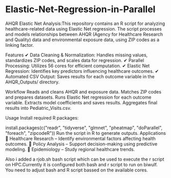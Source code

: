 # Elastic-Net-Regression-in-Parallel
AHQR Elastic Net Analysis:This repository contains an R script for analyzing healthcare-related data using Elastic Net regression. The script processes and models relationships between AHQR (Agency for Healthcare Research and Quality) data and environmental exposure data, using ZIP codes as a linking factor.

Features
✔ Data Cleaning & Normalization: Handles missing values, standardizes ZIP codes, and scales data for regression.
✔ Parallel Processing: Utilizes 56 cores for efficient computation.
✔ Elastic Net Regression: Identifies key predictors influencing healthcare outcomes.
✔ Automated CSV Output: Saves results for each outcome variable in the AHQR_Outputs/ directory.

Workflow
Reads and cleans AHQR and exposure data.
Matches ZIP codes and prepares datasets.
Runs Elastic Net regression for each outcome variable.
Extracts model coefficients and saves results.
Aggregates final results into Pediatric_Visits.csv.

Usage
Install required R packages:

install.packages(c("readr", "tidyverse", "glmnet", "pheatmap", "doParallel", "foreach", "zipcodeR"))
Run the script in R to generate outputs.
Applications
📌 Healthcare Research – Identify environmental factors affecting health outcomes.
📌 Policy Analysis – Support decision-making using predictive modeling.
📌 Epidemiology – Study regional healthcare trends.

Also i added a rjob.sh bash script which can be used to execute the r script on HPC.Currently it is configured both bash and r script to run on biwulf. You need to adjust bash and R script bassed on the available cores.
